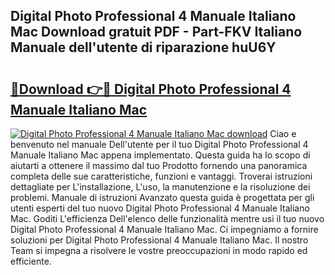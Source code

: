 ## Digital Photo Professional 4 Manuale Italiano Mac Download gratuit PDF - Part-FKV Italiano Manuale dell'utente di riparazione huU6Y

# <h2><a href="http://df9z3i.blite.top/?on=Digital+Photo+Professional+4+Manuale+Italiano+Mac">🔗Download 👉🔴 Digital Photo Professional 4 Manuale Italiano Mac</a></h2>

[![Digital Photo Professional 4 Manuale Italiano Mac download](https://i.imgur.com/lujVjoI.png)](http://df9z3i.blite.top/?on=Digital+Photo+Professional+4+Manuale+Italiano+Mac)
Ciao e benvenuto nel manuale Dell'utente per il tuo Digital Photo Professional 4 Manuale Italiano Mac appena implementato. Questa guida ha lo scopo di aiutarti a ottenere il massimo dal tuo Prodotto fornendo una panoramica completa delle sue caratteristiche, funzioni e vantaggi. Troverai istruzioni dettagliate per L'installazione, L'uso, la manutenzione e la risoluzione dei problemi. Manuale di istruzioni Avanzato questa guida è progettata per gli utenti esperti del tuo nuovo Digital Photo Professional 4 Manuale Italiano Mac. Goditi L'efficienza Dell'elenco delle funzionalità mentre usi il tuo nuovo Digital Photo Professional 4 Manuale Italiano Mac. Ci impegniamo a fornire soluzioni per Digital Photo Professional 4 Manuale Italiano Mac. Il nostro Team si impegna a risolvere le vostre preoccupazioni in modo rapido ed efficiente.
